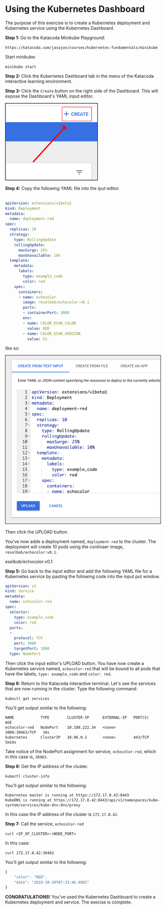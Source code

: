 # Using the Kubernetes Dashboard

The purpose of this exercise is to create a Kubernetes deployment and Kubernetes service using the Kubernetes Dashboard.

**Step 1:** Go to the Katacoda Minikube Playground:

`https://katacoda.com/javajon/courses/kubernetes-fundamentals/minikube`

Start minikube:

`minikube start`


**Step 2:** Click the Kubernetes Dashboard tab in the menu of the Katacoda interactive learning environment.

**Step 3:** Click the `Create` button on the right side of the Dashboard. This will expose the Dashboard's YAML input editor.

![create button](./images/dashboard-01.png)

**Step 4:** Copy the following YAML file into the iput editor.

```yaml

apiVersion: extensions/v1beta1
kind: Deployment
metadata:
  name: deployment-red
spec:
  replicas: 10
  strategy:
    type: RollingUpdate
    rollingUpdate:
      maxSurge: 25%
      maxUnavailable: 10%
  template:
    metadata:
      labels:
        type: example_code
        color: red
    spec:
      containers:
      - name: echocolor
        image: reselbob/echocolor:v0.1
        ports:
        - containerPort: 3000
        env:
        - name: COLOR_ECHO_COLOR
          value: RED
        - name: COLOR_ECHO_VERSION
          value: V1
```

like so:

![dashboard 2](./images/dashboard-02.png)

Then click the UPLOAD button.

You've now adde a deployment named, `deployment-red` to the cluster. The deployment will create 10 pods using the continaer image, `reselbob/echocolor:v0.1`.

eselbob/echocolor:v0.1

**Step 5:** Go back to the input editor and add the following YAML file for a Kubernetes service by pasting the following code into the input put window.

```yaml
apiVersion: v1
kind: Service
metadata:
  name: echocolor-red
spec:
  selector:
    type: example_code
    color: red
  ports:
  -
    protocol: TCP
    port: 3000
    targetPort: 3000
  type: NodePort
```

Then click the input editor's UPLOAD button. You have now create a Kubernetes service named, `echocolor-red` that will be bound to all pods that have the labels, `type: example_code` and `color: red`.

**Step 6:** Return to the Katacoda interactive terminal. Let's see the services that are now running in the cluster. Type the following command:

`kubectl get services`

You'll get output similar to the following:

```text
NAME            TYPE        CLUSTER-IP      EXTERNAL-IP   PORT(S)          AGE
echocolor-red   NodePort    10.108.222.34   <none>        3000:30463/TCP   34s
kubernetes      ClusterIP   10.96.0.1       <none>        443/TCP          5m14s
```

Take notice of the NodePort assignment for service, `echocolor-red`, which in this case is, `30463`.


**Step 6:** Get the IP address of the cluster.

`kubectl cluster-info`

You'll get output similar to the following:

```text
Kubernetes master is running at https://172.17.0.42:8443
KubeDNS is running at https://172.17.0.42:8443/api/v1/namespaces/kube-system/services/kube-dns:dns/proxy
```

In this case the IP address of the cluster is `172.17.0.42`.

**Step 7:** Call the service, `echocolor-red`

`curl <IP_OF_CLUSTER>:<NODE_PORT>`

In this case:

`curl 172.17.0.42:30463`

You'll get output similar to the following:

```javascript
{
    "color": "RED",
    "date": "2019-10-20T07:33:46.998Z"
}
```

**CONGRATULATIONS!** You've used the Kubernetes Dashboard to create a Kubernetes deployment and service. The execise is complete.




